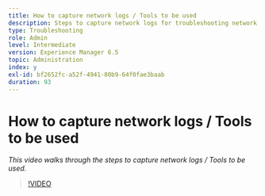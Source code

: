 ```yaml
---
title: How to capture network logs / Tools to be used
description: Steps to capture network logs for troubleshooting network related issues
type: Troubleshooting
role: Admin
level: Intermediate
version: Experience Manager 6.5
topic: Administration
index: y
exl-id: bf2652fc-a52f-4941-80b9-64f0fae3baab
duration: 93
---
```

# How to capture network logs / Tools to be used

*This video walks through the steps to capture network logs / Tools to be used.*

>[!VIDEO](https://video.tv.adobe.com/v/335491?quality=12&learn=on)
